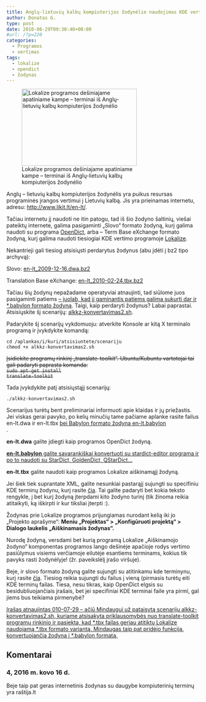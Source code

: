 ```yaml
---
title: Anglų-lietuvių kalbų kompiuterijos žodynėlio naudojimas KDE vertimui – ATNAUJINTA
author: Donatas G.
type: post
date: 2010-06-29T09:30:40+00:00
#url: /?p=220
categories:
  - Programos
  - vertimas
tags:
  - lokalize
  - opendict
  - žodynas
---
```

<figure id="attachment_235" aria-describedby="caption-attachment-235" style="width: 300px" class="wp-caption right"><a href="/wp-content/uploads/2010/02/lokalize_aiskinamasis_zodynas.png"><img loading="lazy" decoding="async" src="/wp-content/uploads/2010/02/lokalize_aiskinamasis_zodynas-300x201.png" alt="Lokalize programos dešiniajame apatiniame kampe – terminai iš Anglų-lietuvių kalbų kompiuterijos žodynėlio" title="Lokalize ir veikiantis aiskinamasis zodynas" width="300" height="201" class="size-medium wp-image-235" srcset="/wp-content/uploads/2010/02/lokalize_aiskinamasis_zodynas-300x201.png 300w, /wp-content/uploads/2010/02/lokalize_aiskinamasis_zodynas-150x100.png 150w, /wp-content/uploads/2010/02/lokalize_aiskinamasis_zodynas.png 853w" sizes="(max-width: 300px) 100vw, 300px" /></a><figcaption id="caption-attachment-235" class="wp-caption-text">Lokalize programos dešiniajame apatiniame kampe – terminai iš Anglų-lietuvių kalbų kompiuterijos žodynėlio</figcaption></figure> 

Anglų &#8211; lietuvių kalbų kompiuterijos žodynėlis yra puikus resursas programinės įrangos vertimui į Lietuvių kalbą. Jis yra prieinamas internetu, adresu: <http://www.likit.lt/en-lt/>.

Tačiau internetu jį naudoti ne itin patogu, tad iš šio žodyno šaltinių, viešai pateiktų internete, galima pasigaminti „Slovo“ formato žodyną, kurį galima naudoti su programa [OpenDict][2], arba – Term Base eXchange formato žodyną, kurį galima naudoti tiesiogiai KDE vertimo programoje [Lokalize][3].

Nekantrieji gali tiesiog atsisiųsti perdarytus žodynus (abu įdėti į bz2 tipo archyvą): 

Slovo: [en-lt_2009-12-16.dwa.bz2][4]

Translation Base eXchange: [en-lt_2010-02-24.tbx.bz2][5]

Tačiau šių žodynų nepažadame operatyviai atnaujinti, tad siūlome juos pasigaminti patiems <ins datetime="2010-07-29T06:55:07+00:00">– juolab, kad jį gaminantis patiems galima sukurti dar ir *.babylon formato žodyną</ins>. Taigi, kaip perdaryti žodynus? Labai paprastai. Atsisiųskite šį scenarijų: [alkkz-konvertavimas2.sh][6].

<!--more-->Padarykite šį scenarijų vykdomuoju: atverkite Konsole ar kitą X terminalo programą ir įvykdykite komandą:

  
```
cd /aplankas/i/kuri/atsisiuntete/scenariju
chmod +x alkkz-konvertavimas2.sh
```

<del datetime="2010-07-29T06:27:10+00:00">Įsidiekite programų rinkinį „translate-toolkit“. Ubuntu/Kubuntu vartotojai tai gali padaryti paprasta komanda:<br /> <code>sudo apt-get install translate-toolkit</code></del>

Tada įvykdykite patį atsisiųstąjį scenarijų:  
```
./alkkz-konvertavimas2.sh
```

Scenarijus turėtų bent preliminariai informuoti apie klaidas ir jų priežastis. Jei viskas gerai pavyko, po kelių minučių tame pačiame aplanke rasite failus en-lt.dwa ir en-lt.tbx <ins datetime="2010-07-29T06:27:10+00:00">bei Babylon formato žodyną en-lt.babylon<br /> </ins>.

**en-lt.dwa** galite įdiegti kaip programos OpenDict žodyną.

<ins datetime="2010-07-29T06:27:10+00:00"><strong>en-lt.babylon</strong> galite savarankiškai konvertuoti su stardict-editor programa ir po to naudoti su StarDict, GoldenDict, QStarDict&#8230;</ins>

**en-lt.tbx** galite naudoti kaip programos Lokalize aiškinamąjį žodyną. 

Jei šiek tiek suprantate XML, galite nesunkiai pastarąjį sujungti su specifiniu KDE terminų žodynu, kurį rasite [čia][7]. Tai galite padaryti bet kokia teksto rengykle, į bet kurį žodyną įterpdami kito žodyno turinį (tik žinoma reikia atitaikyti, ką iškirpti ir kur tiksliai įterpti :).

Žodynas prie Lokalize programos prijungiamas nurodant kelią iki jo „Projekto aprašyme“: **Meniu „Projektas“ > „Konfigūruoti projektą“ > Dialogo laukelis „Aiškinamasis žodynas“.**

Nurodę žodyną, versdami bet kurią programą Lokalize „Aiškinamojo žodyno“ komponentas programos lango dešinėje apačioje rodys vertimo pasiūlymus visiems verčiamoje eilutėje esantiems terminams, kokius tik pavyks rasti žodynėlyje! (žr. paveikslėlį įrašo viršuje).

Beje, ir slovo formato žodyną galite sujungti su atitinkamu kde terminynu, kurį rasite [čia][8]. Tiesiog reikia sujungti du failus į vieną (pirmasis turėtų eiti KDE terminų failas. Tiesa, nesu tikras, kaip OpenDict elgsis su besidubliuojančiais įrašais, bet jei specifiniai KDE terminai faile yra pirmi, gal jiems bus teikiama pirmenybė?

<ins datetime="2010-07-29T06:27:10+00:00">Įrašas atnaujintas 010-07-29 – ačiū Mindaugui už pataisytą scenarijų alkkz-konvertavimas2.sh, kuriame atsisakyta priklausomybės nuo translate-toolkit programų rinkinio ir pasiekta, kad *.tbx failas geriau atitiktų Lokalize naudojamą *.tbx formato variantą. Mindaugas taip pat pridėjo funkciją, konvertuojančią žodyną į *.babylon formatą. </a></ins>

 [2]: http://www.akl.lt/projektai/?doc=OpenDict.html
 [3]: http://userbase.kde.org/Lokalize
 [4]: /wp-content/uploads/2010/02/en-lt_2009-12-16.dwa.bz2
 [5]: /wp-content/uploads/2010/02/en-lt_2010-02-24.tbx.bz2
 [6]: /newp/zodynai/alkkz-konvertavimas2.sh
 [7]: http://websvn.kde.org/*checkout*/trunk/l10n-kde4/lt/terms.tbx
 [8]: /newp/zodynai/generuoti/kde-specifiniai-terminai.dwa

## Komentarai

### 4, 2016 m. kovo 16 d.
Beje taip pat geras internetinis žodynas su daugybe kompiuterinių terminų yra raštija.lt
